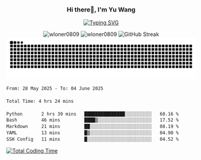 <h3 align="center">Hi there👋, I'm Yu Wang</h1>

<p align="center"><a href="https://git.io/typing-svg"><img src="https://readme-typing-svg.demolab.com?font=Alex+Brush&size=18&pause=1000&color=716A50&background=6F66FF00&center=true&vCenter=true&width=435&lines=To+love+oneself+is+the+beginning+of+a+lifelong+romance.+%E2%80%94+Oscar+Wilde" alt="Typing SVG" /></a></p>


<p align="center">
 <img src="https://github-readme-stats.vercel.app/api/top-langs?username=wloner0809&show_icons=true&locale=en&layout=compact" alt="wloner0809" height=120 />
 <img src="https://github-readme-stats.vercel.app/api?username=wloner0809&show_icons=true&locale=en" alt="wloner0809" height=120 />
 <img src="https://github-readme-streak-stats.herokuapp.com?user=wloner0809&theme=microsoft" alt="GitHub Streak" height=120 />
 <img src="https://github.com/Wloner0809/Wloner0809/blob/output/github-contribution-grid-snake.svg">
</p>
 
<!--START_SECTION:waka-->

```txt
From: 28 May 2025 - To: 04 June 2025

Total Time: 4 hrs 24 mins

Python       2 hrs 39 mins   ███████████████░░░░░░░░░░   60.16 %
Bash         46 mins         ████▒░░░░░░░░░░░░░░░░░░░░   17.52 %
Markdown     21 mins         ██░░░░░░░░░░░░░░░░░░░░░░░   08.19 %
YAML         13 mins         █▒░░░░░░░░░░░░░░░░░░░░░░░   04.90 %
SSH Config   11 mins         █░░░░░░░░░░░░░░░░░░░░░░░░   04.52 %
```

<!--END_SECTION:waka-->

[![Total Coding Time](https://wakatime.com/badge/user/3b010e91-e8bb-445f-9eac-c8ab5bc30cb6.svg)](https://wakatime.com/@3b010e91-e8bb-445f-9eac-c8ab5bc30cb6)
